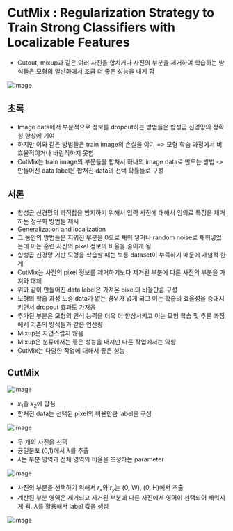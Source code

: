 # CutMix : Regularization Strategy to Train Strong Classifiers with Localizable Features

- Cutout, mixup과 같은 여러 사진을 합치거나 사진의 부분을 제거하여 학습하는 방식들은 모형의 일반화에서 조금 더 좋은 성능을 내게 함

![image](https://github.com/as9786/ComputerVision/assets/80622859/4e289b30-ae03-43be-8da2-350248842502)

## 초록

- Image data에서  부분적으로 정보를 dropout하는 방법들은 합성곱 신경망의 정확성 향상에 기여
- 하지만 이와 같은 방법들은 train image의 손실을 야기 => 모형 학습 과정에서 비효율적이거나 바람직하지 못함
- CutMix는 train image의 부분들을 합쳐서 하나의 image data로 만드는 방법 -> 만들어진 data label은 합쳐진 data의 선택 확률들로 구성

## 서론
- 합성곱 신경망의 과적합을 방지하기 위해서 입력 사진에 대해서 임의로 특징을 제거하는  정규화 방법들 제시
- Generalization and localization
- 그 동안의 방법들은 지워진 부분을 0으로 채워 넣거나 random noise로 채워넣었는데 이는 훈련 사진의 pixel 정보의 비율을 줄이게 됨
- 합성곱 신경망 기반 모형을 학습할 때는 보통 dataset이 부족하기 때문에 개념적 한계
- CutMix는 사진의 pixel 정보를 제거하기보다 제거된 부분에 다른 사진의 부분을 가져와 대체
- 위와 같이 만들어진 data label은 가져온 pixel의 비율만큼 구성
- 모형의 학습 과정 도중 data가 없는 경우가 없게 되고 이는 학습의 효율성을 증대시키면서 dropout 효과도 가져옴
- 추가된 부분은 모형의 인식 능력을 더욱 더 향상시키고 이는 모형 학습 및 추론 과정에서 기존의 방식들과 같은 연산량
- Mixup은 자연스럽지 않음
- Mixup은 분류에서는 좋은 성능을 내지만 다른 작업에서는 약함
- CutMix는 다양한 작업에 대해서 좋은 성능

## CutMix

![image](https://github.com/as9786/ComputerVision/assets/80622859/13d139bd-91b6-4060-9817-a8eb61beebf2)

- $x_1$을 $x_2$에 합침
- 합쳐진 data는 선택된 pixel의 비율만큼 label을 구성

![image](https://github.com/as9786/ComputerVision/assets/80622859/82262aa8-bf72-4b0e-9987-c576f699021c)

- 두 개의 사진을 선택
- 균일분포 (0,1)에서 $\lambda$를 추출
- $\lambda$는 부분 영역과 전체 영역의 비율을 조정하는 parameter

![image](https://github.com/as9786/ComputerVision/assets/80622859/5921a0df-5ee6-4af2-8a08-d8f98614d397)

- 사진의 부분을 선택하기 위해서 $r_x$와 $r_y$는 (0, W), (0, H)에서 추출
- 계산된 부분 영역은 제거되고 제거된 부분에 다른 사진에서 영역이 선택되어 채워지게 됨. $\lambda$를 활용해서 label 값을 생성

![image](https://github.com/as9786/ComputerVision/assets/80622859/0b5913f2-a16c-4fc5-b63e-69b06f6ad672)



